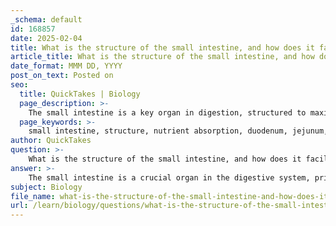```yaml
---
_schema: default
id: 168857
date: 2025-02-04
title: What is the structure of the small intestine, and how does it facilitate nutrient absorption?
article_title: What is the structure of the small intestine, and how does it facilitate nutrient absorption?
date_format: MMM DD, YYYY
post_on_text: Posted on
seo:
  title: QuickTakes | Biology
  page_description: >-
    The small intestine is a key organ in digestion, structured to maximize nutrient absorption through its three parts: duodenum, jejunum, and ileum. It features a highly specialized epithelial lining with villi and microvilli that increase surface area, facilitating efficient nutrient uptake.
  page_keywords: >-
    small intestine, structure, nutrient absorption, duodenum, jejunum, ileum, epithelial lining, microvilli, villi, absorption mechanisms, transport proteins, co-transporters, hydrolysis, concentration gradient, ATP, sodium-potassium pump
author: QuickTakes
question: >-
    What is the structure of the small intestine, and how does it facilitate nutrient absorption?
answer: >-
    The small intestine is a crucial organ in the digestive system, primarily responsible for the digestion and absorption of nutrients. Its structure is specifically adapted to maximize these functions. Here’s a detailed overview of its structure and how it facilitates nutrient absorption:\n\n### Structure of the Small Intestine\n\nThe small intestine is a long, coiled tube that is divided into three main parts:\n1. **Duodenum**: The first section where most chemical digestion occurs, receiving digestive enzymes from the pancreas and bile from the liver.\n2. **Jejunum**: The middle section where the majority of nutrient absorption takes place.\n3. **Ileum**: The final section that continues the absorption process and connects to the large intestine.\n\n#### Key Features:\n- **Epithelial Lining**: The inner surface of the small intestine is lined with epithelial cells that are specialized for absorption. These cells have numerous microvilli, which are tiny, hair-like projections that significantly increase the surface area available for nutrient uptake.\n- **Villi**: The epithelial cells are organized into finger-like projections called villi. Each villus is covered with microvilli, creating a brush border that further enhances the absorptive surface area.\n- **Lumen**: The central cavity of the small intestine, where digested food (chyme) passes through, allowing for the interaction between nutrients and the absorptive surfaces.\n\n### Mechanisms of Nutrient Absorption\n\n1. **Increased Surface Area**: The combination of villi and microvilli dramatically increases the surface area of the small intestine, allowing for more efficient absorption of nutrients such as glucose, amino acids, and fatty acids.\n\n2. **Transport Proteins**: The epithelial cells contain various transport proteins that facilitate the uptake of nutrients. These include:\n   - **Carrier Proteins**: These proteins help transport specific molecules across the cell membrane.\n   - **Co-transporters**: For example, sodium-glucose co-transporters utilize the sodium gradient established by the sodium-potassium pump to absorb glucose against its concentration gradient.\n\n3. **Hydrolysis of Disaccharides**: Enzymes such as maltase, which hydrolyzes maltose into glucose, are present in the brush border. This enzymatic action is crucial for breaking down complex carbohydrates into simpler sugars that can be easily absorbed.\n\n4. **Concentration Gradient**: The absorption of nutrients is also driven by concentration gradients. Nutrients move from areas of higher concentration in the lumen to lower concentration in the epithelial cells, often facilitated by active transport mechanisms.\n\n5. **Energy Requirements**: The absorption processes, particularly those involving active transport, require energy in the form of ATP. The sodium-potassium pump plays a vital role in maintaining the necessary ion gradients for nutrient absorption.\n\n### Conclusion\n\nThe structure of the small intestine, with its extensive surface area provided by villi and microvilli, along with specialized epithelial cells and transport mechanisms, is highly adapted to maximize nutrient absorption. This efficient design ensures that the body can effectively utilize the nutrients derived from food, which is essential for overall health and energy production.
subject: Biology
file_name: what-is-the-structure-of-the-small-intestine-and-how-does-it-facilitate-nutrient-absorption.md
url: /learn/biology/questions/what-is-the-structure-of-the-small-intestine-and-how-does-it-facilitate-nutrient-absorption
---
```


&nbsp;